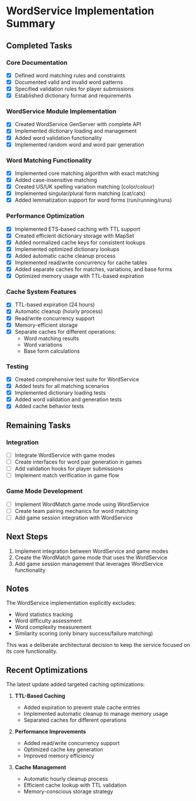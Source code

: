 # WordService Implementation Summary

## Completed Tasks

### Core Documentation
- [x] Defined word matching rules and constraints
- [x] Documented valid and invalid word patterns 
- [x] Specified validation rules for player submissions
- [x] Established dictionary format and requirements

### WordService Module Implementation
- [x] Created WordService GenServer with complete API
- [x] Implemented dictionary loading and management
- [x] Added word validation functionality
- [x] Implemented random word and word pair generation

### Word Matching Functionality
- [x] Implemented core matching algorithm with exact matching
- [x] Added case-insensitive matching
- [x] Created US/UK spelling variation matching (color/colour)
- [x] Implemented singular/plural form matching (cat/cats)
- [x] Added lemmatization support for word forms (run/running/runs)

### Performance Optimization
- [x] Implemented ETS-based caching with TTL support
- [x] Created efficient dictionary storage with MapSet
- [x] Added normalized cache keys for consistent lookups
- [x] Implemented optimized dictionary lookups
- [x] Added automatic cache cleanup process
- [x] Implemented read/write concurrency for cache tables
- [x] Added separate caches for matches, variations, and base forms
- [x] Optimized memory usage with TTL-based expiration

### Cache System Features
- [x] TTL-based expiration (24 hours)
- [x] Automatic cleanup (hourly process)
- [x] Read/write concurrency support
- [x] Memory-efficient storage
- [x] Separate caches for different operations:
  - Word matching results
  - Word variations
  - Base form calculations

### Testing
- [x] Created comprehensive test suite for WordService
- [x] Added tests for all matching scenarios
- [x] Implemented dictionary loading tests
- [x] Added word validation and generation tests
- [x] Added cache behavior tests

## Remaining Tasks

### Integration
- [ ] Integrate WordService with game modes
- [ ] Create interfaces for word pair generation in games
- [ ] Add validation hooks for player submissions
- [ ] Implement match verification in game flow

### Game Mode Development
- [ ] Implement WordMatch game mode using WordService
- [ ] Create team pairing mechanics for word matching
- [ ] Add game session integration with WordService

## Next Steps

1. Implement integration between WordService and game modes
2. Create the WordMatch game mode that uses the WordService
3. Add game session management that leverages WordService functionality

## Notes

The WordService implementation explicitly excludes:
- Word statistics tracking
- Word difficulty assessment
- Word complexity measurement
- Similarity scoring (only binary success/failure matching)

This was a deliberate architectural decision to keep the service focused on its core functionality.

## Recent Optimizations

The latest update added targeted caching optimizations:

1. **TTL-Based Caching**
   - Added expiration to prevent stale cache entries
   - Implemented automatic cleanup to manage memory usage
   - Separated caches for different operations

2. **Performance Improvements**
   - Added read/write concurrency support
   - Optimized cache key generation
   - Improved memory efficiency

3. **Cache Management**
   - Automatic hourly cleanup process
   - Efficient cache lookup with TTL validation
   - Memory-conscious storage strategy 